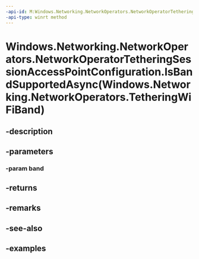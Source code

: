 ```yaml
---
-api-id: M:Windows.Networking.NetworkOperators.NetworkOperatorTetheringSessionAccessPointConfiguration.IsBandSupportedAsync(Windows.Networking.NetworkOperators.TetheringWiFiBand)
-api-type: winrt method
---
```


# Windows.Networking.NetworkOperators.NetworkOperatorTetheringSessionAccessPointConfiguration.IsBandSupportedAsync(Windows.Networking.NetworkOperators.TetheringWiFiBand)

<!--
public Windows.Foundation.IAsyncOperation<bool> IsBandSupportedAsync (Windows.Networking.NetworkOperators.TetheringWiFiBand band);
-->


## -description

## -parameters

### -param band

## -returns

## -remarks

## -see-also

## -examples


